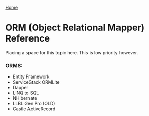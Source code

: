 [Home](../)

# ORM (Object Relational Mapper) Reference

Placing a space for this topic here. This is low priority however.

### ORMS:

- Entity Framework
- ServiceStack ORMLite
- Dapper
- LINQ to SQL
- NHibernate
- LLBL Gen Pro (OLD)
- Castle ActiveRecord
